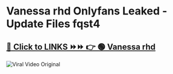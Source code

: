 
 # Vanessa rhd Onlyfans Leaked - Update Files fqst4

## <h2><a href="https://clipsfans.com/Vanessa_rhd&ref=git">🔗 Click to LINKS ⏩⏩ 👉 🟢 Vanessa rhd </a></h2>

<a href="https://clipsfans.com/Vanessa_rhd&ref=git" rel="nofollow" data-target="animated-image.originalLink"><img src="https://i.ibb.co.com/xMMVF88/686577567.gif" alt="Viral Video Original" style="max-width: 100%; display: inline-block;" data-target="animated-image.originalImage"></a>

